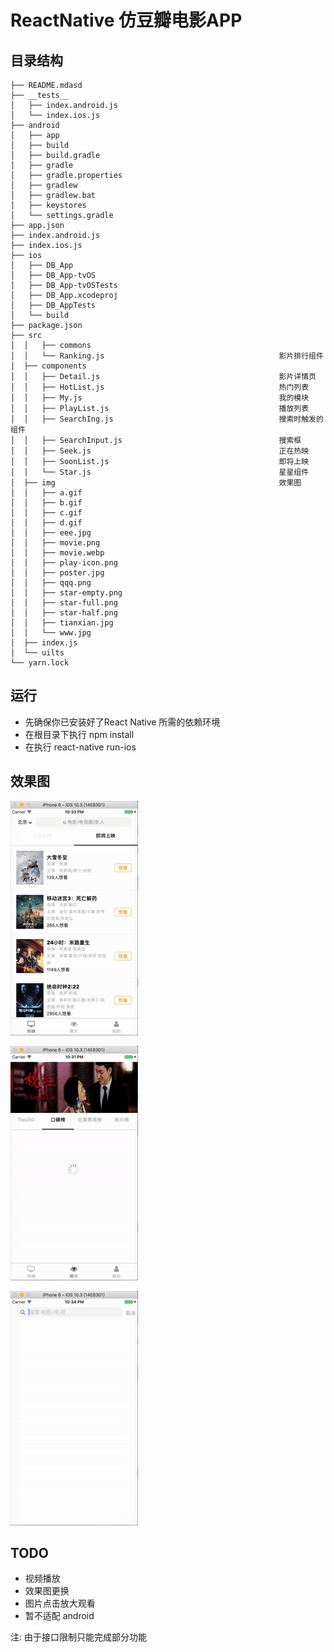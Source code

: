 # ReactNative 仿豆瓣电影APP

## 目录结构
```
├── README.mdasd
├── __tests__
│   ├── index.android.js
│   └── index.ios.js
├── android
│   ├── app
│   ├── build
│   ├── build.gradle
│   ├── gradle
│   ├── gradle.properties
│   ├── gradlew
│   ├── gradlew.bat
│   ├── keystores
│   └── settings.gradle
├── app.json
├── index.android.js
├── index.ios.js
├── ios
│   ├── DB_App
│   ├── DB_App-tvOS
│   ├── DB_App-tvOSTests
│   ├── DB_App.xcodeproj
│   ├── DB_AppTests
│   └── build
├── package.json
├── src
│  │   ├── commons
│  │   └── Ranking.js                                       影片排行组件
│  ├── components
│  │   ├── Detail.js                                        影片详情页
│  │   ├── HotList.js                                       热门列表
│  │   ├── My.js                                            我的模块
│  │   ├── PlayList.js                                      播放列表
│  │   ├── SearchIng.js                                     搜索时触发的组件
│  │   ├── SearchInput.js                                   搜索框
│  │   ├── Seek.js                                          正在热映
│  │   ├── SoonList.js                                      即将上映
│  │   └── Star.js                                          星星组件
│  ├── img                                                  效果图
│  │   ├── a.gif
│  │   ├── b.gif
│  │   ├── c.gif
│  │   ├── d.gif
│  │   ├── eee.jpg
│  │   ├── movie.png
│  │   ├── movie.webp
│  │   ├── play-icon.png
│  │   ├── poster.jpg
│  │   ├── qqq.png
│  │   ├── star-empty.png
│  │   ├── star-full.png
│  │   ├── star-half.png
│  │   ├── tianxian.jpg
│  │   └── www.jpg
│  ├── index.js
│  └── uilts
└── yarn.lock
```

## 运行

 - 先确保你已安装好了React Native 所需的依赖环境
 - 在根目录下执行 npm install
 - 在执行 react-native run-ios

## 效果图

![](./src/img/a.gif)

![](./src/img/b.gif)

![](./src/img/c.gif)


## TODO

 - 视频播放
 - 效果图更换
 - 图片点击放大观看
 - 暂不适配 android

注: 由于接口限制只能完成部分功能
